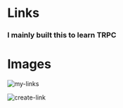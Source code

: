# Links

### I mainly built this to learn TRPC

# Images

![my-links](https://user-images.githubusercontent.com/12649585/174926941-2e314b99-07bf-474e-a33a-8412e4f15546.png)

![create-link](https://user-images.githubusercontent.com/12649585/174926875-1fea7d8b-3081-4f0f-9336-6c8873f0af07.png)
